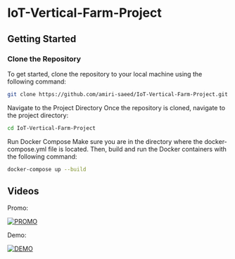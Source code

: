 # IoT-Vertical-Farm-Project

## Getting Started

### Clone the Repository

To get started, clone the repository to your local machine using the following command:

```bash
git clone https://github.com/amiri-saeed/IoT-Vertical-Farm-Project.git
```

Navigate to the Project Directory
Once the repository is cloned, navigate to the project directory:
```bash
cd IoT-Vertical-Farm-Project
```

Run Docker Compose
Make sure you are in the directory where the docker-compose.yml file is located. Then, build and run the Docker containers with the following command:
```bash
docker-compose up --build
```

## Videos

Promo:

[![PROMO](https://img.youtube.com/vi/wZT18jJt0Zc/0.jpg)](https://www.youtube.com/watch?v=wZT18jJt0Zc)


Demo:

[![DEMO](https://img.youtube.com/vi/N2z0TPrWoSc/0.jpg)](https://www.youtube.com/watch?v=N2z0TPrWoSc)

